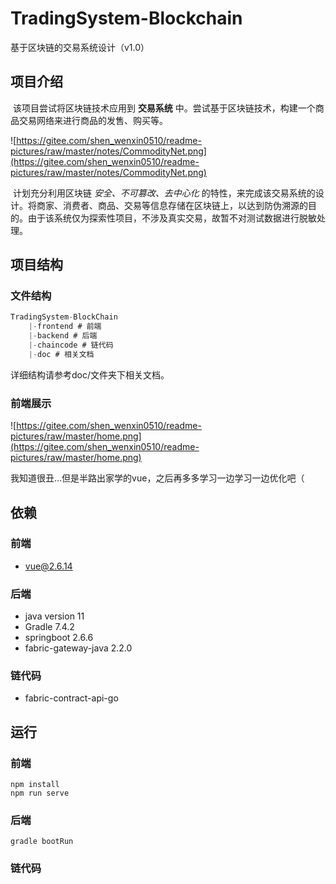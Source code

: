 # TradingSystem-Blockchain
基于区块链的交易系统设计（v1.0）

## 项目介绍

​    该项目尝试将区块链技术应用到 **交易系统** 中。尝试基于区块链技术，构建一个商品交易网络来进行商品的发售、购买等。

![https://gitee.com/shen_wenxin0510/readme-pictures/raw/master/notes/CommodityNet.png](https://gitee.com/shen_wenxin0510/readme-pictures/raw/master/notes/CommodityNet.png)

​    计划充分利用区块链 *安全、不可篡改、去中心化* 的特性，来完成该交易系统的设计。将商家、消费者、商品、交易等信息存储在区块链上，以达到防伪溯源的目的。由于该系统仅为探索性项目，不涉及真实交易，故暂不对测试数据进行脱敏处理。

## 项目结构

### 文件结构

```jsx
TradingSystem-BlockChain
	|-frontend # 前端
	|-backend # 后端
	|-chaincode # 链代码
	|-doc # 相关文档

```

详细结构请参考doc/文件夹下相关文档。

### 前端展示

![https://gitee.com/shen_wenxin0510/readme-pictures/raw/master/home.png](https://gitee.com/shen_wenxin0510/readme-pictures/raw/master/home.png)

我知道很丑…但是半路出家学的vue，之后再多多学习一边学习一边优化吧（

## 依赖

### 前端

- vue@2.6.14

### 后端

- java version 11
- Gradle 7.4.2
- springboot 2.6.6
- fabric-gateway-java 2.2.0

### 链代码

- fabric-contract-api-go

## 运行

### 前端

```
npm install
npm run serve
```

### 后端

```
gradle bootRun
```

### 链代码
